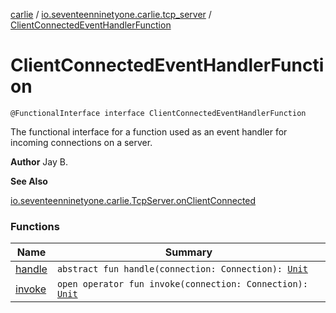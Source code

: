 [carlie](../../index.md) / [io.seventeenninetyone.carlie.tcp_server](../index.md) / [ClientConnectedEventHandlerFunction](./index.md)

# ClientConnectedEventHandlerFunction

`@FunctionalInterface interface ClientConnectedEventHandlerFunction`

The functional interface for a function used as an event handler for incoming
connections on a server.

**Author**
Jay B.

**See Also**

[io.seventeenninetyone.carlie.TcpServer.onClientConnected](../../io.seventeenninetyone.carlie/-tcp-server/on-client-connected.md)

### Functions

| Name | Summary |
|---|---|
| [handle](handle.md) | `abstract fun handle(connection: Connection): `[`Unit`](https://kotlinlang.org/api/latest/jvm/stdlib/kotlin/-unit/index.html) |
| [invoke](invoke.md) | `open operator fun invoke(connection: Connection): `[`Unit`](https://kotlinlang.org/api/latest/jvm/stdlib/kotlin/-unit/index.html) |
